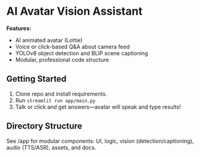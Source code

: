# AI Avatar Vision Assistant

**Features:**
- AI animated avatar (Lottie)
- Voice or click-based Q&A about camera feed
- YOLOv8 object detection and BLIP scene captioning
- Modular, professional code structure

## Getting Started

1. Clone repo and install requirements.
2. Run `streamlit run app/main.py`
3. Talk or click and get answers—avatar will speak and type results!

## Directory Structure
See /app for modular components: UI, logic, vision (detection/captioning), audio (TTS/ASR), assets, and docs.
